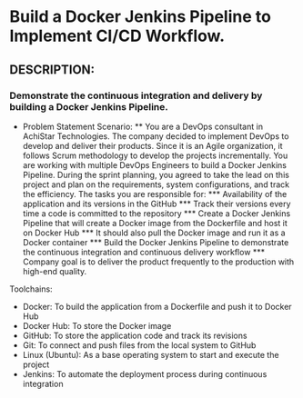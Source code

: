 # Build a Docker Jenkins Pipeline to Implement CI/CD Workflow.
## DESCRIPTION:
### Demonstrate the continuous integration and delivery by building a Docker Jenkins Pipeline.
* Problem Statement Scenario: 
** You are a DevOps consultant in AchiStar Technologies. The company decided to implement DevOps to develop and deliver their products. Since it is an Agile organization, it follows Scrum methodology to develop the projects incrementally. You are working with multiple DevOps Engineers to build a Docker Jenkins Pipeline. During the sprint planning, you agreed to take the lead on this project and plan on the requirements, system configurations, and track the efficiency. The tasks you are responsible for: 
*** Availability of the application and its versions in the GitHub
*** Track their versions every time a code is committed to the repository
*** Create a Docker Jenkins Pipeline that will create a Docker image from the Dockerfile and host it on Docker Hub
*** It should also pull the Docker image and run it as a Docker container
*** Build the Docker Jenkins Pipeline to demonstrate the continuous integration and continuous delivery workflow
*** Company goal is to deliver the product frequently to the production with high-end quality.

Toolchains:
- Docker: To build the application from a Dockerfile and push it to Docker Hub
- Docker Hub: To store the Docker image
- GitHub: To store the application code and track its revisions
- Git: To connect and push files from the local system to GitHub
- Linux (Ubuntu): As a base operating system to start and execute the project
- Jenkins: To automate the deployment process during continuous integration

